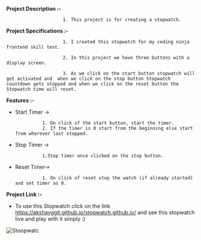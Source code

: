 **Project Description :-**

                         1. This project is for creating a stopwatch.

**Project Specifications :-**

                         1. I created this stopwatch for my coding ninja frontend skill test.

                         2. In this project we have three buttons with a display screen.

                         3. As we click on the start button stopwatch will get activated and  when we click on the stop button Stopwatch countdown gets stopped and when we click on the reset button the Stopwatch time will reset.

**Features :-**
 
* Start Timer -> 

                1. On click of the start button, start the timer.
                2. If the timer is 0 start from the beginning else start from wherever last stopped.

* Stop Timer ->

                1.Stop timer once clicked on the stop button.

* Reset Timer->

                1. On click of reset stop the watch (if already started) and set timer as 0.

  
**Project Link :-**
       
* To use this Stopwatch click on the link 
                      https://akshayggit.github.io/stopwatch.github.io/ 
                    and see this stopwatch live and play with it simply :)

![Stoopwatc](https://user-images.githubusercontent.com/121675141/210346541-4b26a573-8a6e-43ba-9b36-344dc993f975.png) 
